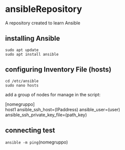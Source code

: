 # ansibleRepository   
A repository created to learn Ansible   

## installing Ansible    
`sudo apt update`   
`sudo apt install ansible`    

## configuring Inventory File (hosts)    
`cd /etc/ansible`   
`sudo nano hosts`   

add a group of nodes for manage in the script:    

[nomegruppo]    
host1 ansible_ssh_host=(IPaddress) ansible_user=(user) ansible_ssh_private_key_file=(path_key)    

## connecting test    
`ansible -m ping`(nomegruppo)   




